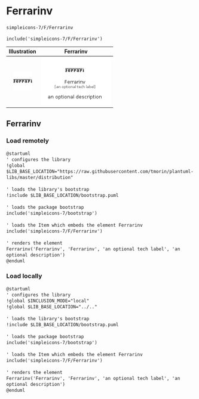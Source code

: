 # Ferrarinv


```text
simpleicons-7/F/Ferrarinv
```

```text
include('simpleicons-7/F/Ferrarinv')
```



| Illustration | Ferrarinv |
| :---: | :---: |
| ![illustration for Illustration](../../simpleicons-7/F/Ferrarinv.png) | ![illustration for Ferrarinv](../../simpleicons-7/F/Ferrarinv.Local.png) |




## Ferrarinv

### Load remotely
```plantuml
@startuml
' configures the library
!global $LIB_BASE_LOCATION="https://raw.githubusercontent.com/tmorin/plantuml-libs/master/distribution"

' loads the library's bootstrap
!include $LIB_BASE_LOCATION/bootstrap.puml

' loads the package bootstrap
include('simpleicons-7/bootstrap')

' loads the Item which embeds the element Ferrarinv
include('simpleicons-7/F/Ferrarinv')

' renders the element
Ferrarinv('Ferrarinv', 'Ferrarinv', 'an optional tech label', 'an optional description')
@enduml
```

### Load locally
```plantuml
@startuml
' configures the library
!global $INCLUSION_MODE="local"
!global $LIB_BASE_LOCATION="../.."

' loads the library's bootstrap
!include $LIB_BASE_LOCATION/bootstrap.puml

' loads the package bootstrap
include('simpleicons-7/bootstrap')

' loads the Item which embeds the element Ferrarinv
include('simpleicons-7/F/Ferrarinv')

' renders the element
Ferrarinv('Ferrarinv', 'Ferrarinv', 'an optional tech label', 'an optional description')
@enduml
```

